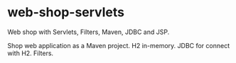 # web-shop-servlets
Web shop with Servlets, Filters, Maven, JDBC and JSP.

Shop web application as a Maven project.
H2 in-memory.
JDBC for connect with H2.
Filters.
